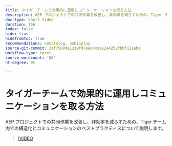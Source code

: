 ```yaml
---
title: タイガーチームで効果的に運用しコミュニケーションを取る方法
description: AEP プロジェクトでの共同作業を改善し、非効率を減らすための、Tiger チーム内での構造化とコミュニケーションのベストプラクティスについて説明します。
doc-type: Short Video
duration: 156
index: false
hide: true
hidefromtoc: true
recommendations: noCatalog, noDisplay
source-git-commit: 2af7500de12a9fd78e64c6a12a42b2fbbf121eba
workflow-type: tm+mt
source-wordcount: '56'
ht-degree: 0%

---
```



# タイガーチームで効果的に運用しコミュニケーションを取る方法

AEP プロジェクトでの共同作業を改善し、非効率を減らすための、Tiger チーム内での構造化とコミュニケーションのベストプラクティスについて説明します。

<!-- 62_S926_3442625_155_how-to-operate-and-communicate-effectively-in-tiger-teams -->
>[!VIDEO](https://video.tv.adobe.com/v/3458270/?learn=on&enablevpops=true)
